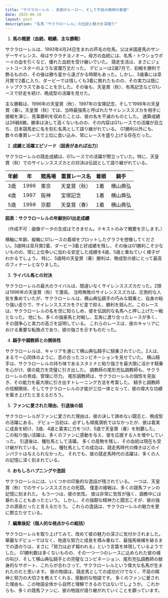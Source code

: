 ```yaml
---
title: "サクラローレル - 悲劇のヒーロー、そして不屈の精神の象徴"
date: 2025-06-18
layout: post
description: "名馬『サクラローレル』の伝説と魅力を深堀り"
---
```


1. **馬の概要（血統、戦績、主な勝鞍）**

サクラローレルは、1993年4月24日生まれの芦毛の牡馬。父は米国産馬のサンデーサイレンス、母はサクラチヨノオー。母方の血統には、名馬・トウショウボーイの血を引くなど、優れた血統を受け継いでいた。  競走生活は、まさにジェットコースターのような波瀾万丈だった。  デビューは2歳7月で、初戦を勝利で飾るものの、その後は勝ち星から遠ざかる時期もあった。しかし、3歳春には皐月賞で2着に入り、ダービーでは惜しくも3着に敗れたものの、その実力は既にトップクラスであることを示した。その後も、天皇賞（秋）、有馬記念などG1レースで好走を続け、晩成型の活躍を見せた。

主な勝鞍は、1996年の天皇賞（秋）、1997年の宝塚記念、そして1998年の天皇賞（春）。天皇賞（秋）では、当時最強馬と呼ばれたサイレンススズカを相手に接戦を演じ、見事勝利を収めたことは、彼の名を不滅のものとした。  通算成績は26戦8勝。勝率は決して高くないものの、その内容はG1レースでの活躍が目立ち、日本競馬史に名を刻む名馬として語り継がれている。  G1勝利以外にも、数々の重賞レースで上位に食い込み、常にレースを盛り上げる存在だった。


2. **成績と活躍エピソード（図表があれば出力）**

サクラローレルの競走成績は、G1レースでの活躍が際立っていた。特に、天皇賞（秋）でのサイレンススズカとの対決は伝説として語り継がれている。

| 年齢 | 年 | 競馬場 | 重賞レース名 | 着順 | 騎手 |
|---|---|---|---|---|---|
| 3歳 | 1996 | 東京 | 天皇賞（秋） | 1着 | 横山典弘 |
| 4歳 | 1997 | 阪神 | 宝塚記念 | 1着 | 横山典弘 |
| 5歳 | 1998 | 京都 | 天皇賞（春） | 1着 | 横山典弘 |


**図表：サクラローレルの年齢別G1出走成績**

（作成不可：画像データの生成はできません。テキストのみで概要を示します。）

横軸に年齢、縦軸にG1レースの着順をプロットしたグラフを想像してください。3歳時は皐月賞2着、ダービー3着と好成績を残し、その後はG1勝利こそ少ないものの、常に上位争いに加わる安定した成績を4歳、5歳と重ねていく様子がわかるでしょう。  特に、5歳時の天皇賞（春）勝利は、晩成型の彼にとって最高のフィナーレとなりました。


3. **ライバル馬との対決**

サクラローレルの最大のライバルは、間違いなくサイレンススズカだった。2頭は1996年の天皇賞（秋）で激突。  当時無敗のサイレンススズカは、圧倒的な人気を集めていたが、サクラローレルは、横山典弘騎手の巧みな騎乗と、自身の粘り強い走りで、サイレンススズカをクビ差で抑え、勝利を掴んだ。このレースは、サクラローレルの名を世に知らしめ、彼を伝説的な名馬へと押し上げた一戦となった。  他にも、多くの強豪馬と対戦し、互角に渡り合ったレースが多く、その競争心と実力の高さを証明している。  これらのレースは、彼のキャリアにおける重要な転換点であり、彼の強さを示すものだった。


4. **騎手や調教師との関係性**

サクラローレルは、キャリアを通じて横山典弘騎手に騎乗されていた。2人は、まるで一心同体のように、息の合ったコンビネーションを見せていた。  横山騎手は、サクラローレルの持ち味であるスタミナと粘り強さを最大限に活かす騎乗を心がけ、彼の能力を完璧に引き出した。  調教師の尾形充弘調教師も、サクラローレルの育成、管理に尽力。  尾形調教師は、サクラローレルの個性を見抜き、その能力を最大限に引き出すトレーニング方法を考案した。  騎手と調教師の信頼関係、そしてサクラローレルの才能が三位一体となって、彼の偉大な功績を築き上げたと言えるだろう。


5. **ファンに愛された理由、引退後の話**

サクラローレルがファンに愛された理由は、彼の決して諦めない闘志と、晩成型の活躍にある。  デビュー当初は、必ずしも順風満帆ではなかったが、彼は着実に成長を続け、3歳、4歳と着実に力をつけ、5歳で天皇賞（春）を制覇した。  この粘り強い活躍は、多くのファンに感動を与え、彼を応援する人を増やしていった。  引退後は、種牡馬として活躍。  多くの産駒を残し、その血統は現在も受け継がれている。  しかし、種牡馬としての成功は、競走馬時代の輝きほどのインパクトは与えられなかった。 それでも、彼の競走馬時代の活躍は、多くの人の記憶に深く刻まれている。


6. **おもしろハプニングや逸話**

サクラローレルには、いくつかの印象的な逸話が残されている。  一つは、天皇賞（秋）でのサイレンススズカとの死闘。  僅差の接戦は、多くの競馬ファンの記憶に刻まれた。  もう一つは、彼の気性。  彼は非常に気性が強く、調教中には暴れることもあったという。  しかし、その強靭な精神力と闘志こそが、彼の強さの源泉だったと言えるだろう。  これらの逸話は、サクラローレルの魅力を更に際立たせている。


7. **編集後記（個人的な視点からの総括）**

サクラローレルを取り上げてみて、改めて彼の魅力の深さに気付かされました。  華麗なデビューではなく、地道な努力と成長を積み重ねて、最強馬候補を破るまでの道のりは、まさに「努力は必ず報われる」という言葉を体現しているようでした。  G1勝利数は多くないものの、その一つ一つのレースに込められた彼の魂の叫び、そして横山典弘騎手との完璧なコンビネーション、尾形充弘調教師の献身的なサポート、これらが合わさって、サクラローレルという偉大な名馬が生まれたのだと思います。  彼の物語は、競走馬としての成功だけでなく、不屈の精神と努力の大切さを教えてくれる、感動的な物語です。  多くのファンに愛された理由も、この物語全体から自然と理解できるのではないでしょうか。  これからも、多くの競馬ファンに、彼の物語が語り継がれていくことを願っています。
